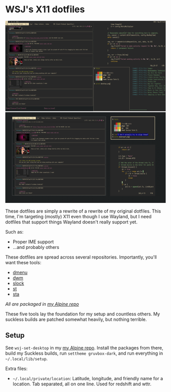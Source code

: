 # WSJ's X11 dotfiles

![desktop image](/.local/share/wsj/desktop.png)
<br>
![desktop -9 image](/.local/share/wsj/desktop9.png)

These dotfiles are simply a rewrite of a rewrite of my original dotfiles.
This time, I'm targeting (mostly) X11 even though I use Wayland, but I need
dotfiles that support things Wayland doesn't really support yet.

Such as:

- Proper IME support
- ...and probably others

These dotfiles are spread across several repositories.
Importantly, you'll want these tools:

- [dmenu](https://github.com/KushBlazingJudah/dmenu)
- [dwm](https://github.com/KushBlazingJudah/dwm)
- [slock](https://github.com/KushBlazingJudah/slock)
- [st](https://github.com/KushBlazingJudah/st)
- [sta](https://github.com/KushBlazingJudah/sta)

*All are packaged in
[my Alpine repo](https://github.com/KushBlazingJudah/alpine-repo)*

These five tools lay the foundation for my setup and countless others.
My suckless builds are patched somewhat heavily, but nothing terrible.

## Setup

See `wsj-set-desktop` in my [my Alpine repo](https://github.com/KushBlazingJudah/alpine-repo).
Install the packages from there, build my Suckless builds, run `settheme
gruvbox-dark`, and run everything in `~/.local/lib/setup`.

Extra files:

- `~/.local/private/location`: Latitude, longitude, and friendly name for a
  location. Tab separated, all on one line. Used for redshift and wttr.
